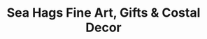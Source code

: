 ---
title: "Sea Hags Fine Art, Gifts & Costal Decor"
url: /gig-harbor/sea-hags-fine-art-gifts-and-costal-decor/
shop: gift
---